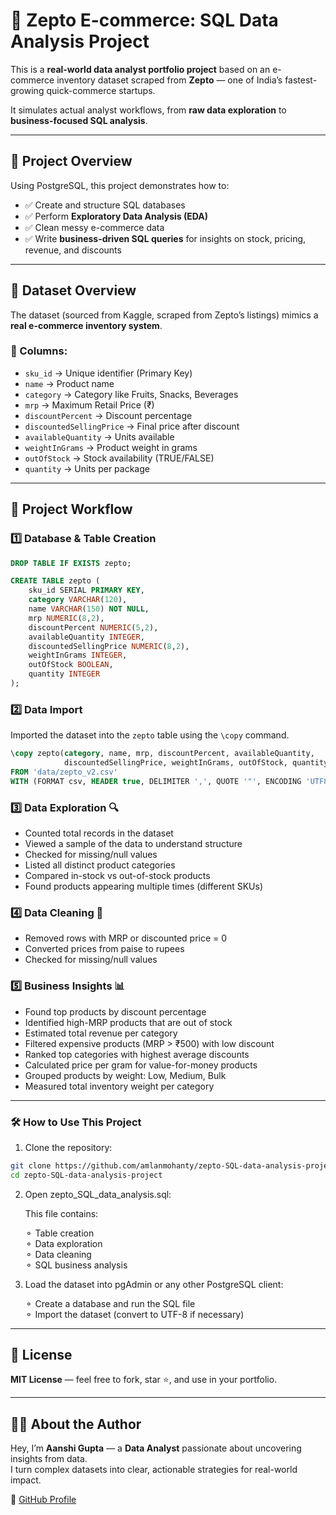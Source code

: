 # 🛒 Zepto E-commerce: SQL Data Analysis Project  

This is a **real-world data analyst portfolio project** based on an e-commerce inventory dataset scraped from **Zepto** — one of India’s fastest-growing quick-commerce startups.  

It simulates actual analyst workflows, from **raw data exploration** to **business-focused SQL analysis**.  

---

## 📌 Project Overview  
Using PostgreSQL, this project demonstrates how to:  
- ✅ Create and structure SQL databases  
- ✅ Perform **Exploratory Data Analysis (EDA)**  
- ✅ Clean messy e-commerce data  
- ✅ Write **business-driven SQL queries** for insights on stock, pricing, revenue, and discounts  

---

## 📁 Dataset Overview  
The dataset (sourced from Kaggle, scraped from Zepto’s listings) mimics a **real e-commerce inventory system**.  

### 🧾 Columns:  
- `sku_id` → Unique identifier (Primary Key)  
- `name` → Product name  
- `category` → Category like Fruits, Snacks, Beverages  
- `mrp` → Maximum Retail Price (₹)  
- `discountPercent` → Discount percentage  
- `discountedSellingPrice` → Final price after discount  
- `availableQuantity` → Units available  
- `weightInGrams` → Product weight in grams  
- `outOfStock` → Stock availability (TRUE/FALSE)  
- `quantity` → Units per package  

---

## 🔧 Project Workflow  

### 1️⃣ Database & Table Creation  
```sql
DROP TABLE IF EXISTS zepto;

CREATE TABLE zepto (
    sku_id SERIAL PRIMARY KEY,
    category VARCHAR(120),
    name VARCHAR(150) NOT NULL,
    mrp NUMERIC(8,2),
    discountPercent NUMERIC(5,2),
    availableQuantity INTEGER,
    discountedSellingPrice NUMERIC(8,2),
    weightInGrams INTEGER,
    outOfStock BOOLEAN,
    quantity INTEGER
);
```

### 2️⃣ Data Import

Imported the dataset into the `zepto` table using the `\copy` command.

```sql
\copy zepto(category, name, mrp, discountPercent, availableQuantity,
            discountedSellingPrice, weightInGrams, outOfStock, quantity)
FROM 'data/zepto_v2.csv'
WITH (FORMAT csv, HEADER true, DELIMITER ',', QUOTE '"', ENCODING 'UTF8');
```

### 3️⃣ Data Exploration 🔍

- Counted total records in the dataset  
- Viewed a sample of the data to understand structure  
- Checked for missing/null values  
- Listed all distinct product categories  
- Compared in-stock vs out-of-stock products  
- Found products appearing multiple times (different SKUs)  

### 4️⃣ Data Cleaning 🧹
- Removed rows with MRP or discounted price = 0
- Converted prices from paise to rupees
- Checked for missing/null values

### 5️⃣ Business Insights 📊
- Found top products by discount percentage
- Identified high-MRP products that are out of stock
- Estimated total revenue per category
- Filtered expensive products (MRP > ₹500) with low discount
- Ranked top categories with highest average discounts
- Calculated price per gram for value-for-money products
- Grouped products by weight: Low, Medium, Bulk
- Measured total inventory weight per category

---
### 🛠️ How to Use This Project

1. Clone the repository:

```bash
git clone https://github.com/amlanmohanty/zepto-SQL-data-analysis-project.git
cd zepto-SQL-data-analysis-project
```
2. Open zepto_SQL_data_analysis.sql:
 
    This file contains:

     ⚬ Table creation  
     ⚬ Data exploration  
     ⚬ Data cleaning  
     ⚬ SQL business analysis  

4. Load the dataset into pgAdmin or any other PostgreSQL client:

     ⚬ Create a database and run the SQL file  
     ⚬ Import the dataset (convert to UTF-8 if necessary)
---

## 📜 License

**MIT License** — feel free to fork, star ⭐, and use in your portfolio.

---

## 👩‍💻 About the Author

Hey, I’m **Aanshi Gupta** — a **Data Analyst** passionate about uncovering insights from data.  
I turn complex datasets into clear, actionable strategies for real-world impact.

📎 [GitHub Profile](https://github.com/gupta-aanshi)

